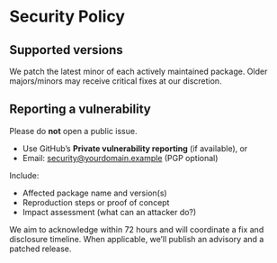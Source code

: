 # Security Policy

## Supported versions
We patch the latest minor of each actively maintained package. Older majors/minors may receive critical fixes at our discretion.

## Reporting a vulnerability
Please do **not** open a public issue.

- Use GitHub’s **Private vulnerability reporting** (if available), or
- Email: security@yourdomain.example (PGP optional)

Include:
- Affected package name and version(s)
- Reproduction steps or proof of concept
- Impact assessment (what can an attacker do?)

We aim to acknowledge within 72 hours and will coordinate a fix and disclosure timeline. When applicable, we’ll publish an advisory and a patched release.
